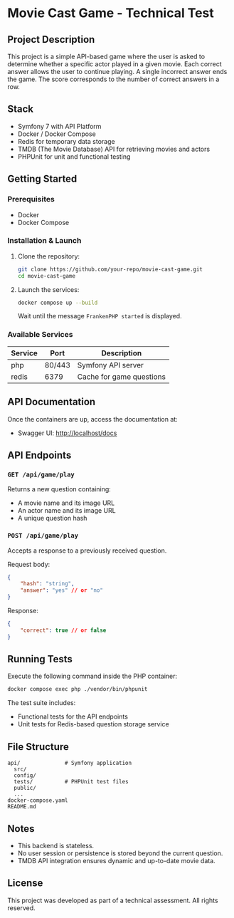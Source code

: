 # Movie Cast Game - Technical Test

## Project Description

This project is a simple API-based game where the user is asked to determine whether a specific actor played in a given movie. Each correct answer allows the user to continue playing. A single incorrect answer ends the game. The score corresponds to the number of correct answers in a row.

## Stack

-   Symfony 7 with API Platform
-   Docker / Docker Compose
-   Redis for temporary data storage
-   TMDB (The Movie Database) API for retrieving movies and actors
-   PHPUnit for unit and functional testing

## Getting Started

### Prerequisites

-   Docker
-   Docker Compose

### Installation & Launch

1. Clone the repository:

    ```bash
    git clone https://github.com/your-repo/movie-cast-game.git
    cd movie-cast-game
    ```

2. Launch the services:

    ```bash
    docker compose up --build
    ```

    Wait until the message `FrankenPHP started` is displayed.

### Available Services

| Service | Port   | Description              |
| ------- | ------ | ------------------------ |
| php     | 80/443 | Symfony API server       |
| redis   | 6379   | Cache for game questions |

## API Documentation

Once the containers are up, access the documentation at:

-   Swagger UI: [http://localhost/docs](http://localhost/docs)

## API Endpoints

### `GET /api/game/play`

Returns a new question containing:

-   A movie name and its image URL
-   An actor name and its image URL
-   A unique question hash

### `POST /api/game/play`

Accepts a response to a previously received question.

Request body:

```json
{
    "hash": "string",
    "answer": "yes" // or "no"
}
```

Response:

```json
{
    "correct": true // or false
}
```

## Running Tests

Execute the following command inside the PHP container:

```bash
docker compose exec php ./vendor/bin/phpunit
```

The test suite includes:

-   Functional tests for the API endpoints
-   Unit tests for Redis-based question storage service

## File Structure

```
api/              # Symfony application
  src/
  config/
  tests/          # PHPUnit test files
  public/
  ...
docker-compose.yaml
README.md
```

## Notes

-   This backend is stateless.
-   No user session or persistence is stored beyond the current question.
-   TMDB API integration ensures dynamic and up-to-date movie data.

## License

This project was developed as part of a technical assessment. All rights reserved.
